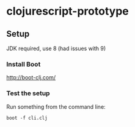 # clojurescript-prototype

## Setup

JDK required, use 8 (had issues with 9)

### Install Boot

http://boot-clj.com/

### Test the setup

Run something from the command line:

```
boot -f cli.clj
```
